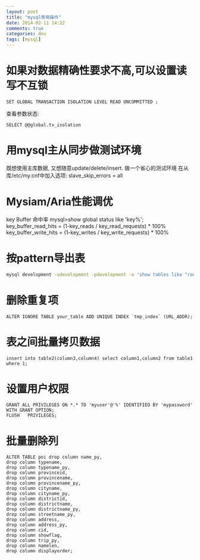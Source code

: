 ```yaml
---
layout: post
title: "mysql常用操作"
date: 2014-02-11 14:22
comments: true
categories: dev
tags: [mysql]
---
```


如果对数据精确性要求不高,可以设置读写不互锁
=====================
```mysql
SET GLOBAL TRANSACTION ISOLATION LEVEL READ UNCOMMITTED ;
```
查看参数状态:
```mysql
SELECT @@global.tx_isolation
```

用mysql主从同步做测试环境
======================
既想使用主库数据, 又想随意update/delete/insert. 做一个省心的测试环境
在从库/etc/my.cnf中加入选项:
slave_skip_errors = all

Mysiam/Aria性能调优
=======================
key Buffer 命中率
mysql>show  global   status  like   'key%';
key_buffer_read_hits = (1-key_reads / key_read_requests) * 100%
key_buffer_write_hits = (1-key_writes / key_write_requests) * 100%


按pattern导出表
=====================

```bash
mysql development -udevelopment -pdevelopment -e 'show tables like "root_%"' |grep -v Tables_in |xargs mysqldump development -udevelopment -pdevelopment > root.sql
```

删除重复项
===============

```mysql
ALTER IGNORE TABLE your_table ADD UNIQUE INDEX `tmp_index` (URL_ADDR);
```

表之间批量拷贝数据
===============

```mysql
insert into table2(column3,column4) select column1,column2 from table1 where 1;
```


设置用户权限
=================

```mysql
GRANT ALL PRIVILEGES ON *.* TO 'myuser'@'%' IDENTIFIED BY 'mypassword' WITH GRANT OPTION;
FLUSH   PRIVILEGES;
```

批量删除列
================

```mysql
ALTER TABLE poi drop column name_py,
drop column typename,
drop column typename_py,
drop column provinceid,
drop column provincename,
drop column provincename_py,
drop column cityname,
drop column cityname_py,
drop column districtid,
drop column districtname,
drop column districtname_py,
drop column streetname_py,
drop column address,
drop column address_py,
drop column cid,
drop column showflag,
drop column trip_py,
drop column namelen,
drop column displayorder;
```

